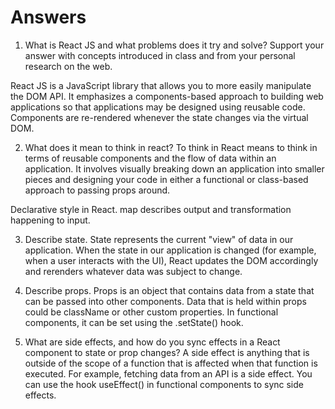 # Answers

1. What is React JS and what problems does it try and solve? Support your answer with concepts introduced in class and from your personal research on the web.

React JS is a JavaScript library that allows you to more easily manipulate the DOM API. It emphasizes a components-based approach to building web applications so that applications may be designed using reusable code. Components are re-rendered whenever the state changes via the virtual DOM. 

2. What does it mean to think in react?
To think in React means to think in terms of reusable components and the flow of data within an application. It involves visually breaking down an application into smaller pieces and designing your code in either a functional or class-based approach to passing props around.

Declarative style in React. map describes output and transformation happening to input. 

3. Describe state.
State represents the current "view" of data in our application. When the state in our application is changed (for example, when a user interacts with the UI), React updates the DOM accordingly and rerenders whatever data was subject to change.

4. Describe props.
Props is an object that contains data from a state that can be passed into other components. Data that is held within props could be className or other custom properties. In functional components, it can be set using the .setState() hook. 

5. What are side effects, and how do you sync effects in a React component to state or prop changes?
A side effect is anything that is outside of the scope of a function that is affected when that function is executed. For example, fetching data from an API is a side effect. You can use the hook useEffect() in functional components to sync side effects.